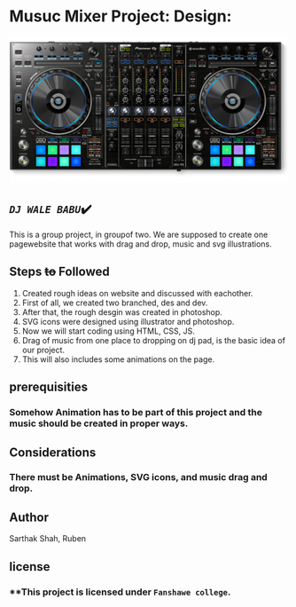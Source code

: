 # Musuc Mixer Project: Design:
![Website design ](/images/readme_logo.png)

## *````DJ WALE BABU````*:heavy_check_mark:
> 
This is a group project, in groupof two. We are supposed to create one pagewebsite that works with drag and drop, music and svg illustrations.

## Steps ~~to~~ Followed

1. Created rough ideas on website and discussed with eachother.
2. First of all, we created two branched, des and dev.
3. After that, the rough desgin was created in photoshop.
4. SVG icons were designed using illustrator and photoshop.
5. Now we will start coding using HTML, CSS, JS.
6. Drag of music from one place to dropping on dj pad, is the basic idea of our project.
7. This will also includes some animations on the page.




## prerequisities 
### Somehow Animation has to be part of this project and the music should be created in proper ways. 

## Considerations
### There must be Animations, SVG icons, and music drag and drop. 

## Author  
Sarthak  Shah,
Ruben 


## license
### **This project is licensed under **````Fanshawe college````**. 



